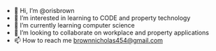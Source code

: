 - 👋 Hi, I’m @orisbrown
- 👀 I’m interested in learning to CODE and property technology
- 🌱 I’m currently learning computer science
- 💞️ I’m looking to collaborate on workplace and property applications
- 📫 How to reach me brownnicholas454@gmail.com

<!---
orisbrown/orisbrown is a ✨ special ✨ repository because its `README.md` (this file) appears on your GitHub profile.
You can click the Preview link to take a look at your changes.
--->

